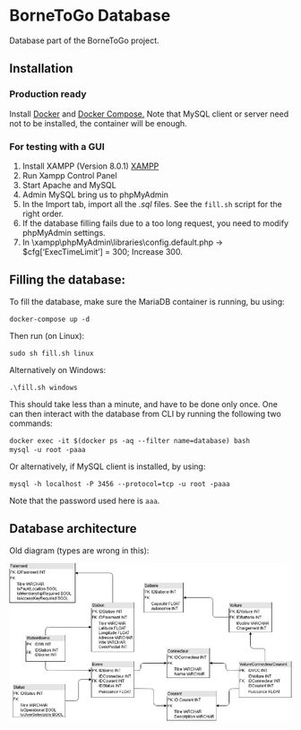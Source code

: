 # BorneToGo Database

Database part of the BorneToGo project.


## Installation

### Production ready

Install [Docker](https://docs.docker.com/engine/install) and [Docker Compose.](https://docs.docker.com/compose/install)
Note that MySQL client or server need not to be installed, the container will be enough.

### For testing with a GUI

1. Install XAMPP (Version 8.0.1) [XAMPP](https://www.apachefriends.org/download.html)
2. Run Xampp Control Panel
3. Start Apache and MySQL
4. Admin MySQL bring us to phpMyAdmin
5. In the Import tab, import all the *.sql* files. See the ``` fill.sh ``` script for the right order.
6. If the database filling fails due to a too long request, you need to modify phpMyAdmin settings.
7. In \xampp\phpMyAdmin\libraries\config.default.php -> $cfg[‘ExecTimeLimit’] = 300; Increase 300.


## Filling the database:

To fill the database, make sure the MariaDB container is running, bu using:

```
docker-compose up -d
```

Then run (on Linux):

```
sudo sh fill.sh linux
```

Alternatively on Windows:

```
.\fill.sh windows
```

This should take less than a minute, and have to be done only once. One can then interact with the database from CLI by running the following two commands:

```
docker exec -it $(docker ps -aq --filter name=database) bash
mysql -u root -paaa
```

Or alternatively, if MySQL client is installed, by using:

```
mysql -h localhost -P 3456 --protocol=tcp -u root -paaa
```

Note that the password used here is ``` aaa ```.


## Database architecture

Old diagram (types are wrong in this):

![Database architecture](/Database/images/Schema_BDD_V8.png)

